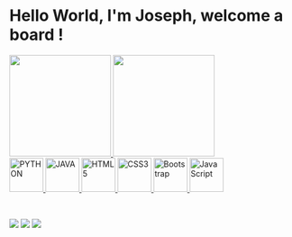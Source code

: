 # Hello World, I'm Joseph, welcome a board !

<table>
  <a href="https://github.com/joseeliasnsf">
  <img height="180em" src="https://github-readme-stats.vercel.app/api?username=joseeliasnsf&show_icons=true&theme=dark&include_all_commits=true&count_private=true"/>
  <img height="180em" src="https://github-readme-stats.vercel.app/api/top-langs/?username=joseeliasnsf&layout=compact&langs_count=6&theme=dark"/><br>
  <img src="https://cdn.jsdelivr.net/gh/devicons/devicon/icons/python/python-original.svg" width="60" alt="PYTHON"/>
  <img src="https://cdn.jsdelivr.net/gh/devicons/devicon/icons/java/java-original.svg" width="60" alt="JAVA"/>
  <img src="https://img.icons8.com/color/2x/html-5.png" width="60" alt="HTML5">
  <img src="https://img.icons8.com/color/2x/css3.png" width="60" alt="CSS3">
  <img src="https://img.icons8.com/color/2x/bootstrap.png" width="60" alt="Bootstrap">
  <img src="https://img.icons8.com/nolan/2x/javascript.png" width="60" alt="JavaScript">
</table>

##

<div> 
  <a href = "mailto: joseeliasn@gmail.com"><img src="https://img.shields.io/badge/-Gmail-%23333?style=for-the-badge&logo=gmail&logoColor=white" target="_blank"></a>
  <a href="www.linkedin.com/in/joséeliasnunessfilho/" target="_blank"><img src="https://img.shields.io/badge/-LinkedIn-%230077B5?style=for-the-badge&logo=linkedin&logoColor=white" target="_blank"></a> 
  <a href="https://twitter.com/JoseEliasNSF" target="_blank"><img src="https://img.shields.io/badge/Twitter-1DA1F2?style=for-the-badge&logo=twitter&logoColor=white"></a>
</div>
